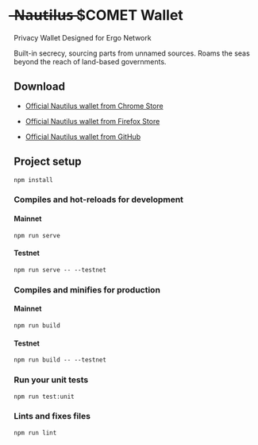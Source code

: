 #  ̶N̶a̶u̶t̶i̶l̶u̶s̶  $COMET Wallet

Privacy Wallet Designed for Ergo Network

Built-in secrecy, sourcing parts from unnamed sources.
Roams the seas beyond the reach of land-based governments.

## Download

- [Official Nautilus wallet from Chrome Store](https://chrome.google.com/webstore/detail/nautilus-wallet/gjlmehlldlphhljhpnlddaodbjjcchai)

- [Official Nautilus wallet from Firefox Store](https://addons.mozilla.org/pt-BR/firefox/addon/nautilus/)

- [Official Nautilus wallet from GitHub](https://github.com/capt-nemo429/nautilus-wallet/releases/latest)


## Project setup

```
npm install
```

### Compiles and hot-reloads for development

#### Mainnet

```
npm run serve
```

#### Testnet

```
npm run serve -- --testnet
```

### Compiles and minifies for production

#### Mainnet

```
npm run build
```

#### Testnet

```
npm run build -- --testnet
```

### Run your unit tests

```
npm run test:unit
```

### Lints and fixes files

```
npm run lint
```

